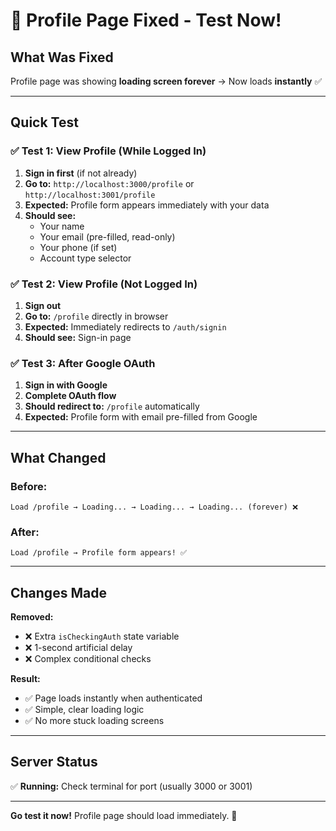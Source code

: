 # 🎉 Profile Page Fixed - Test Now!

## What Was Fixed

Profile page was showing **loading screen forever** → Now loads **instantly** ✅

---

## Quick Test

### ✅ Test 1: View Profile (While Logged In)

1. **Sign in first** (if not already)
2. **Go to:** `http://localhost:3000/profile` or `http://localhost:3001/profile`
3. **Expected:** Profile form appears immediately with your data
4. **Should see:**
   - Your name
   - Your email (pre-filled, read-only)
   - Your phone (if set)
   - Account type selector

### ✅ Test 2: View Profile (Not Logged In)

1. **Sign out**
2. **Go to:** `/profile` directly in browser
3. **Expected:** Immediately redirects to `/auth/signin`
4. **Should see:** Sign-in page

### ✅ Test 3: After Google OAuth

1. **Sign in with Google**
2. **Complete OAuth flow**
3. **Should redirect to:** `/profile` automatically
4. **Expected:** Profile form with email pre-filled from Google

---

## What Changed

### Before:

```
Load /profile → Loading... → Loading... → Loading... (forever) ❌
```

### After:

```
Load /profile → Profile form appears! ✅
```

---

## Changes Made

**Removed:**

- ❌ Extra `isCheckingAuth` state variable
- ❌ 1-second artificial delay
- ❌ Complex conditional checks

**Result:**

- ✅ Page loads instantly when authenticated
- ✅ Simple, clear loading logic
- ✅ No more stuck loading screens

---

## Server Status

✅ **Running:** Check terminal for port (usually 3000 or 3001)

---

**Go test it now!** Profile page should load immediately. 🚀
